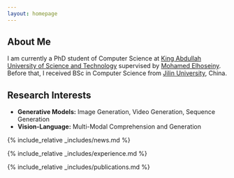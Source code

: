 ```yaml
---
layout: homepage
---
```


## About Me

I am currently a PhD student of Computer Science at [King Abdullah University of Science and Technology](https://cemse.kaust.edu.sa/) supervised by [Mohamed Elhoseiny](https://cemse.kaust.edu.sa/people/person/mohamed-elhoseiny). Before that, I received BSc in Computer Science from [Jilin University](https://www.jlu.edu.cn/), China.

## Research Interests

- **Generative Models:** Image Generation, Video Generation, Sequence Generation
- **Vision-Language:** Multi-Modal Comprehension and Generation

{% include_relative _includes/news.md %}

{% include_relative _includes/experience.md %}

{% include_relative _includes/publications.md %}

